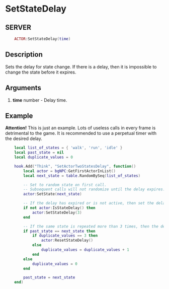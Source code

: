 # SetStateDelay

## SERVER
```lua
	ACTOR:SetStateDelay(time)
```

## Description
Sets the delay for state change. If there is a delay, then it is impossible to change the state before it expires.

## Arguments
1. **time** number - Delay time.

## Example
**Attention!** This is just an example. Lots of useless calls in every frame is detrimental to the game. It is recommended to use a perpetual timer with the desired delay.

```lua
	local list_of_states = { 'walk', 'run', 'idle' }
	local past_state = nil
	local duplicate_values = 0

	hook.Add("Think", "SetActorTwoStatesDelay", function()
		local actor = bgNPC:GetFirstActorInList()
		local next_state = table.RandomBySeq(list_of_states)

		-- Set to random state on first call.
		-- Subsequent calls will not randomize until the delay expires.
		actor:SetState(next_state)

		-- If the delay has expired or is not active, then set the delay to 3 seconds.
		if not actor:IsStateDelay() then
			actor:SetStateDelay(3)
		end

		-- If the same state is repeated more than 3 times, then the delay is reset.
		if past_state == next_state then
			if duplicate_values == 3 then
				actor:ResetStateDelay()
			else
				duplicate_values = duplicate_values + 1
			end
		else
			duplicate_values = 0
		end

		past_state = next_state
	end)
```